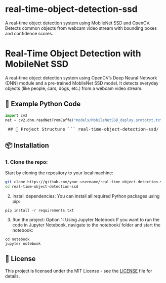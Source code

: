 # real-time-object-detection-ssd
A real-time object detection system using MobileNet SSD and OpenCV. Detects common objects from webcam video stream with bounding boxes and confidence scores.
# Real-Time Object Detection with MobileNet SSD

A real-time object detection system using OpenCV’s Deep Neural Network (DNN) module and a pre-trained MobileNet SSD model. It detects everyday objects (like people, cars, dogs, etc.) from a webcam video stream.

## 🔧 Example Python Code

```python
import cv2
net = cv2.dnn.readNetFromCaffe("models/MobileNetSSD_deploy.prototxt.txt", "models/MobileNetSSD_deploy.caffemodel")
```

<pre> ## 📁 Project Structure ``` real-time-object-detection-ssd/ ├── models/ # Pretrained model files │ ├── MobileNetSSD_deploy.prototxt.txt │ └── MobileNetSSD_deploy.caffemodel ├── notebook/ │ └── real_time_detection.ipynb # Jupyter notebook version ├── requirements.txt # List of Python dependencies ├── README.md └── LICENSE ``` </pre>

## 📦 Installation

### 1. Clone the repo:
Start by cloning the repository to your local machine:

```bash
git clone https://github.com/your-username/real-time-object-detection-ssd.git
cd real-time-object-detection-ssd
```
2. Install dependencies:
You can install all required Python packages using pip:
```
pip install -r requirements.txt
```
3. Run the project:
Option 1: Using Jupyter Notebook If you want to run the code in Jupyter Notebook, navigate to the notebook/ folder and start the notebook:
```
cd notebook
jupyter notebook
```
## 📝 License

This project is licensed under the MIT License - see the [LICENSE](LICENSE) file for details.

